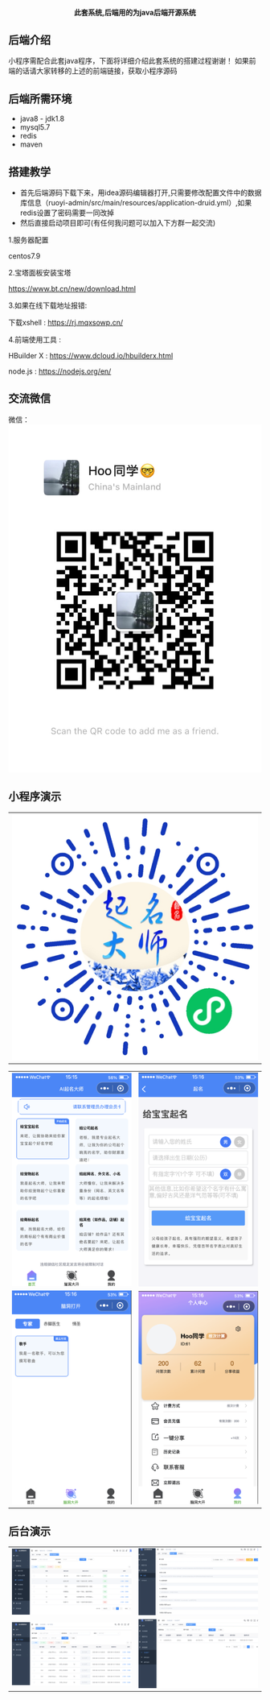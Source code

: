 <h4 align="center">此套系统,后端用的为java后端开源系统</h4>

## 后端介绍


小程序需配合此套java程序，下面将详细介绍此套系统的搭建过程谢谢！
如果前端的话请大家转移的上述的前端链接，获取小程序源码

## 后端所需环境

* java8 - jdk1.8
* mysql5.7
* redis
* maven

## 搭建教学

* 首先后端源码下载下来，用idea源码编辑器打开,只需要修改配置文件中的数据库信息（ruoyi-admin/src/main/resources/application-druid.yml）,如果redis设置了密码需要一同改掉
* 然后直接启动项目即可(有任何我问题可以加入下方群一起交流)



1.服务器配置

centos7.9

2.宝塔面板安装宝塔

https://www.bt.cn/new/download.html

3.如果在线下载地址报错:

下载xshell : https://rj.mqxsowp.cn/

4.前端使用工具 : 

HBuilder X : https://www.dcloud.io/hbuilderx.html

node.js : https://nodejs.org/en/



## 交流微信

微信： [![加入QQ群](https://github.com/jakciehoo/chagpt_name/blob/main/image/wechat.JPG?raw=true)](https://github.com/jakciehoo/chagpt_name/blob/main/image/wechat.JPG?raw=true) 


## 小程序演示
<table>
    <tr>
        <td><img src="https://github.com/jakciehoo/chagpt_name/blob/main/image/mini%20program.jpg?raw=true"/></td>
    </tr>
</table>

<table>
    <tr>
        <td><img src="https://github.com/jakciehoo/chagpt_name/blob/main/image/1.png?raw=true"/></td>
        <td><img src="https://github.com/jakciehoo/chagpt_name/blob/main/image/2.png?raw=true"/></td>
    </tr>
    <tr>
        <td><img src="https://github.com/jakciehoo/chagpt_name/blob/main/image/3.png?raw=true"/></td>
        <td><img src="https://github.com/jakciehoo/chagpt_name/blob/main/image/4.png?raw=true"/></td>
    </tr> 
 
</table>




## 后台演示
<table>
    <tr>
        <td><img src="https://github.com/jakciehoo/chagpt_name/blob/main/image/11.png?raw=true"/></td>
        <td><img src="https://github.com/jakciehoo/chagpt_name/blob/main/image/12.png?raw=true"/></td>
    </tr>
    <tr>
        <td><img src="https://github.com/jakciehoo/chagpt_name/blob/main/image/13.png?raw=trueg"/></td>
        <td><img src="https://github.com/jakciehoo/chagpt_name/blob/main/image/14.png?raw=true"/></td>
    </tr>
 
</table>
